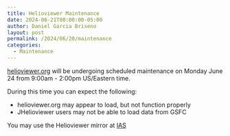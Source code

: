 ```yaml
---
title: Helioviewer Maintenance
date: 2024-06-21T00:00:00-05:00
author: Daniel Garcia Briseno
layout: post
permalink: /2024/06/20/maintenance
categories:
  - Maintenance
---
```


[helioviewer.org](https://helioviewer.org) will be undergoing scheduled maintenance on Monday June 24
from 9:00am - 2:00pm US/Eastern time.

During this time you can expect the following:
- helioviewer.org may appear to load, but not function properly
- JHelioviewer users may not be able to load data from GSFC

You may use the Helioviewer mirror at [IAS](https://helioviewer.ias.u-psud.fr/)
